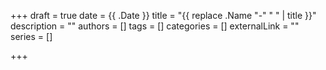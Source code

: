 +++
draft = true
date = {{ .Date }}
title = "{{ replace .Name "-" " " | title }}"
description = ""
authors = []
tags = []
categories = []
externalLink = ""
series = []

+++
